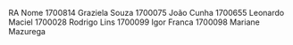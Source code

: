  RA          Nome
1700814	Graziela Souza
1700075	João Cunha
1700655	Leonardo Maciel
1700028	Rodrigo Lins
1700099 Igor Franca
1700098 Mariane Mazurega
